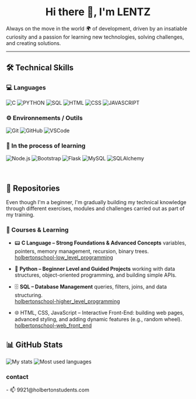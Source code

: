 <h1 align="center">Hi there 👋, I'm LENTZ</h1>

<p align="left"> Always on the move in the world 🌍 of development, driven by an insatiable curiosity and a passion for learning new technologies, solving challenges, and creating solutions.</p>
<hr>

## 🛠️ Technical Skills

### 💻 Languages
![C](https://img.shields.io/badge/C-00599C?style=for-the-badge&logo=c&logoColor=white)
![PYTHON](https://img.shields.io/badge/Python-3776AB?style=for-the-badge&logo=python&logoColor=white)
![SQL](https://img.shields.io/badge/SQL-4479A1?style=for-the-badge&logo=mysql&logoColor=white)
![HTML](https://img.shields.io/badge/HTML-E34F26?style=for-the-badge&logo=html5&logoColor=white)
![CSS](https://img.shields.io/badge/CSS-1572B6?style=for-the-badge&logo=css3&logoColor=white)
![JAVASCRIPT](https://img.shields.io/badge/JavaScript-F7DF1E?style=for-the-badge&logo=javascript&logoColor=black)

### ⚙️ Environnements / Outils
![Git](https://img.shields.io/badge/Git-F05032?style=flat&logo=git&logoColor=white)
![GitHub](https://img.shields.io/badge/GitHub-181717?style=flat&logo=github&logoColor=white)
![VSCode](https://img.shields.io/badge/VSCode-007ACC?style=flat&logo=visual-studio-code&logoColor=white)

### 🚧 In the process of learning
![Node.js](https://img.shields.io/badge/Node.js-339933?style=flat&logo=nodedotjs&logoColor=white)
![Bootstrap](https://img.shields.io/badge/Bootstrap-7952B3?style=for-the-badge&logo=bootstrap&logoColor=white)
![Flask](https://img.shields.io/badge/Flask-000000?style=for-the-badge&logo=flask&logoColor=white)
![MySQL](https://img.shields.io/badge/MySQL-4479A1?style=for-the-badge&logo=mysql&logoColor=white)
![SQLAlchemy](https://img.shields.io/badge/SQLAlchemy-FF6F00?style=for-the-badge&logo=sqlalchemy&logoColor=white)

<br>

## 📂 Repositories

Even though I'm a beginner, I'm gradually building my technical knowledge through different exercises, modules and challenges carried out as part of my training.

### 🚀 Courses & Learning
- 📟 **C Language – Strong Foundations & Advanced Concepts**
  variables, pointers, memory management, recursion, binary trees.
[holbertonschool-low_level_programming](https://github.com/Gr3nvaltBlack/holbertonschool-low_level_programming)

- 🐍 **Python – Beginner Level and Guided Projects**
  working with data structures, object-oriented programming, and building simple APIs.
- 🗄 **SQL – Database Management**
  queries, filters, joins, and data structuring.<br>
[holbertonschool-higher_level_programming](https://github.com/Gr3nvaltBlack/holbertonschool-higher_level_programming)

- 🌐 HTML, CSS, JavaScript – Interactive Front-End: building web pages, advanced styling, and adding dynamic features (e.g., random wheel).<br>
[holbertonschool-web_front_end](https://github.com/Gr3nvaltBlack/holbertonschool-web_front_end)


## 📊 GitHub Stats
![My stats](https://github-readme-stats.vercel.app/api?username=Gr3nvaltBlack&show_icons=true&theme=cobalt)
![Most used languages](https://github-readme-stats.vercel.app/api/top-langs/?username=Gr3nvaltBlack&layout=compact&theme=cobalt)


<h3>contact</h3>
- 📫 9921@holbertonstudents.com

